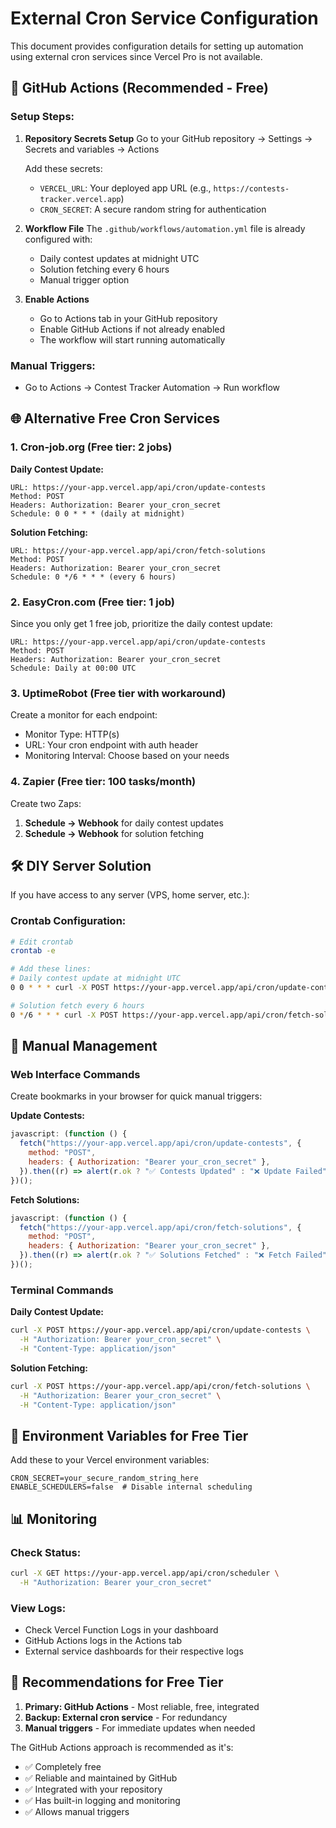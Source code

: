 # External Cron Service Configuration

This document provides configuration details for setting up automation using external cron services since Vercel Pro is not available.

## 🔄 GitHub Actions (Recommended - Free)

### Setup Steps:

1. **Repository Secrets Setup**
   Go to your GitHub repository → Settings → Secrets and variables → Actions

   Add these secrets:

   - `VERCEL_URL`: Your deployed app URL (e.g., `https://contests-tracker.vercel.app`)
   - `CRON_SECRET`: A secure random string for authentication

2. **Workflow File**
   The `.github/workflows/automation.yml` file is already configured with:

   - Daily contest updates at midnight UTC
   - Solution fetching every 6 hours
   - Manual trigger option

3. **Enable Actions**
   - Go to Actions tab in your GitHub repository
   - Enable GitHub Actions if not already enabled
   - The workflow will start running automatically

### Manual Triggers:

- Go to Actions → Contest Tracker Automation → Run workflow

## 🌐 Alternative Free Cron Services

### 1. Cron-job.org (Free tier: 2 jobs)

**Daily Contest Update:**

```
URL: https://your-app.vercel.app/api/cron/update-contests
Method: POST
Headers: Authorization: Bearer your_cron_secret
Schedule: 0 0 * * * (daily at midnight)
```

**Solution Fetching:**

```
URL: https://your-app.vercel.app/api/cron/fetch-solutions
Method: POST
Headers: Authorization: Bearer your_cron_secret
Schedule: 0 */6 * * * (every 6 hours)
```

### 2. EasyCron.com (Free tier: 1 job)

Since you only get 1 free job, prioritize the daily contest update:

```
URL: https://your-app.vercel.app/api/cron/update-contests
Method: POST
Headers: Authorization: Bearer your_cron_secret
Schedule: Daily at 00:00 UTC
```

### 3. UptimeRobot (Free tier with workaround)

Create a monitor for each endpoint:

- Monitor Type: HTTP(s)
- URL: Your cron endpoint with auth header
- Monitoring Interval: Choose based on your needs

### 4. Zapier (Free tier: 100 tasks/month)

Create two Zaps:

1. **Schedule → Webhook** for daily contest updates
2. **Schedule → Webhook** for solution fetching

## 🛠️ DIY Server Solution

If you have access to any server (VPS, home server, etc.):

### Crontab Configuration:

```bash
# Edit crontab
crontab -e

# Add these lines:
# Daily contest update at midnight UTC
0 0 * * * curl -X POST https://your-app.vercel.app/api/cron/update-contests -H "Authorization: Bearer your_cron_secret"

# Solution fetch every 6 hours
0 */6 * * * curl -X POST https://your-app.vercel.app/api/cron/fetch-solutions -H "Authorization: Bearer your_cron_secret"
```

## 📱 Manual Management

### Web Interface Commands

Create bookmarks in your browser for quick manual triggers:

**Update Contests:**

```javascript
javascript: (function () {
  fetch("https://your-app.vercel.app/api/cron/update-contests", {
    method: "POST",
    headers: { Authorization: "Bearer your_cron_secret" },
  }).then((r) => alert(r.ok ? "✅ Contests Updated" : "❌ Update Failed"));
})();
```

**Fetch Solutions:**

```javascript
javascript: (function () {
  fetch("https://your-app.vercel.app/api/cron/fetch-solutions", {
    method: "POST",
    headers: { Authorization: "Bearer your_cron_secret" },
  }).then((r) => alert(r.ok ? "✅ Solutions Fetched" : "❌ Fetch Failed"));
})();
```

### Terminal Commands

**Daily Contest Update:**

```bash
curl -X POST https://your-app.vercel.app/api/cron/update-contests \
  -H "Authorization: Bearer your_cron_secret" \
  -H "Content-Type: application/json"
```

**Solution Fetching:**

```bash
curl -X POST https://your-app.vercel.app/api/cron/fetch-solutions \
  -H "Authorization: Bearer your_cron_secret" \
  -H "Content-Type: application/json"
```

## 🔧 Environment Variables for Free Tier

Add these to your Vercel environment variables:

```env
CRON_SECRET=your_secure_random_string_here
ENABLE_SCHEDULERS=false  # Disable internal scheduling
```

## 📊 Monitoring

### Check Status:

```bash
curl -X GET https://your-app.vercel.app/api/cron/scheduler \
  -H "Authorization: Bearer your_cron_secret"
```

### View Logs:

- Check Vercel Function Logs in your dashboard
- GitHub Actions logs in the Actions tab
- External service dashboards for their respective logs

## 🎯 Recommendations for Free Tier

1. **Primary: GitHub Actions** - Most reliable, free, integrated
2. **Backup: External cron service** - For redundancy
3. **Manual triggers** - For immediate updates when needed

The GitHub Actions approach is recommended as it's:

- ✅ Completely free
- ✅ Reliable and maintained by GitHub
- ✅ Integrated with your repository
- ✅ Has built-in logging and monitoring
- ✅ Allows manual triggers
